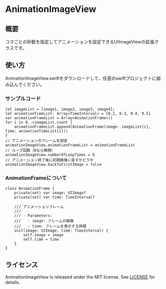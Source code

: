# AnimationImageView
## 概要  
コマごとの秒数を指定してアニメーションを設定できるUIImageViewの拡張クラスです。  
## 使い方
AnimationImageView.swiftをダウンロードして、任意のswiftプロジェクトに組み込んでください。
### サンプルコード
    let imageList = [image1, image2, image3, image4];
    let animationTimeList: Array<TimeInterval> = [0.2, 0.3, 0.4, 0.5]
    var animationFrameList = Array<AnimationFrame>()
    for i in 0..<imageList.count {
        animationFrameList.append(AnimationFrame(image: imageList[i], time: animationTimeList[i]))
    }
    // アニメーションのフレームを設定
    animationImageView.animationFrameList = animationFrameList
    // ループ回数（0なら無限）
    animationImageView.numberOfLoopTimes = 0
    // アニメーション終了後に初期画像に戻すかどうか
    animationImageView.backToFirstImage = false
### AnimationFrameについて
    class AnimationFrame {
        private(set) var image: UIImage?
        private(set) var time: TimeInterval?
    
        /// アニメーションフレーム
        ///
        /// - Parameters:
        ///   - image: フレームの画像
        ///   - time: フレームを表示する時間
        init(image: UIImage, time: TimeInterval) {
            self.image = image
            self.time = time
        }
    }
## ライセンス
AnimationImageView is released under the MIT license. See [LICENSE](https://github.com/bravesoft-lab/AnimationImageView/blob/master/LICENSE) for details.
